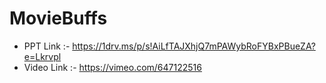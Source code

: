 # MovieBuffs

- PPT Link :- https://1drv.ms/p/s!AiLfTAJXhjQ7mPAWybRoFYBxPBueZA?e=Lkrvpl
- Video Link :-   https://vimeo.com/647122516
